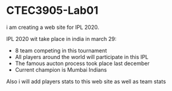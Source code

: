 # CTEC3905-Lab01

i am creating a web site for IPL 2020.

IPL 2020 wit take place in india in march 29:

- 8 team competing in this tournament 
- All players around the world will participate in this IPL
- The famous aucton process took place last december
- Current champion is Mumbai Indians

Also i will add players stats to this web site as well as team stats
